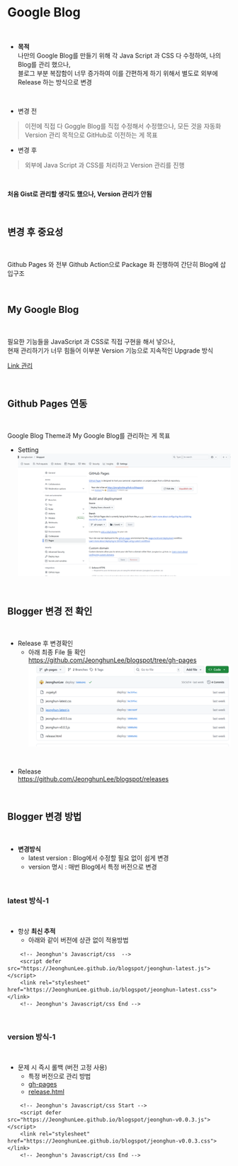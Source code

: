 # Google Blog 

</br>



* **목적**       
나만의 Google Blog를 만들기 위해 각 Java Script 과 CSS 다 수정하여, 나의 Blog를 관리 했으나,    
블로그 부분 복잡함이 너무 증가하여 이를 간편하게 하기 위해서 별도로 외부에 Release 하는 방식으로 변경    




</br>

* 변경 전 
> 이전에 직접 다 Goggle Blog를 직접 수정해서 수정했으나, 모든 것을 자동화 Version 관리 목적으로 GitHub로 이전하는 게 목표         


* 변경 후 
> 외부에 Java Script 과 CSS를 처리하고 Version 관리를 진행 

</br>


**처음 Gist로 관리할 생각도 했으나, Version 관리가 안됨** 

</br>

## 변경 후 중요성 

</br>

Github Pages 와 전부 Github Action으로 Package 화 진행하여 간단히 Blog에 삽입구조       

</br>

## My Google Blog

</br>

필요한 기능들을 JavaScript 과 CSS로 직접 구현을 해서 넣으나,               
현재 관리하기가 너무 힘들어 이부분 Version 기능으로 지속적인 Upgrade 방식     

[Link 관리](./link_manual.md)       

</br>

## Github Pages 연동   

</br>

Google Blog Theme과 My Google Blog를 관리하는 게 목표

* Setting 
![](./imgs/github_00.png)


</br>

## Blogger 변경 전 확인   


</br>

* Release  후 변경확인  
    * 아래 최종 File 들 확인       
    https://github.com/JeonghunLee/blogspot/tree/gh-pages
![](./imgs/github_01.png)

</br>

* Release          
    https://github.com/JeonghunLee/blogspot/releases

</br>

## Blogger 변경 방법 

</br>

* **변경방식**   
    * latest version : Blog에서 수정할 필요 없이 쉽게 변경 
    * version 명시 : 매번 Blog에서 특정 버전으로 변경    


</br>

### latest 방식-1  

</br>

* 항상 **최신 추적**
    * 아래와 같이 버전에 상관 없이 적용방법 
```
    <!-- Jeonghun's Javascript/css  -->
    <script defer src="https://JeonghunLee.github.io/blogspot/jeonghun-latest.js"></script>
    <link rel="stylesheet" href="https://JeonghunLee.github.io/blogspot/jeonghun-latest.css"></link>
    <!-- Jeonghun's Javascript/css End -->      

```

</br>

### version 방식-1  

</br>

* 문제 시 즉시 롤백 (버전 고정 사용)
    * 특정 버전으로 관리 방법    
    * [gh-pages](https://github.com/JeonghunLee/blogspot/tree/gh-pages/)    
    * [release.html](https://github.com/JeonghunLee/blogspot/tree/gh-pages/release.html)
```
    <!-- Jeonghun's Javascript/css Start -->
    <script defer src="https://JeonghunLee.github.io/blogspot/jeonghun-v0.0.3.js"></script>
    <link rel="stylesheet" href="https://JeonghunLee.github.io/blogspot/jeonghun-v0.0.3.css"></link>
    <!-- Jeonghun's Javascript/css End -->    

```


</br>

